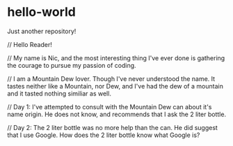 # hello-world
Just another repository! 

// Hello Reader! 

// My name is Nic, and the most interesting thing I've ever done is gathering the courage to pursue my passion of coding. 

// I am a Mountain Dew lover. Though I've never understood the name. It tastes neither like a Mountain, nor Dew, and I've had the dew of a mountain and it tasted nothing similiar as well. 

// Day 1: I've attempted to consult with the Mountain Dew can about it's name origin. He does not know, and recommends that I ask the 2 liter bottle. 

// Day 2: The 2 liter bottle was no more help than the can. He did suggest that I use Google. How does the 2 liter bottle know what Google is? 


